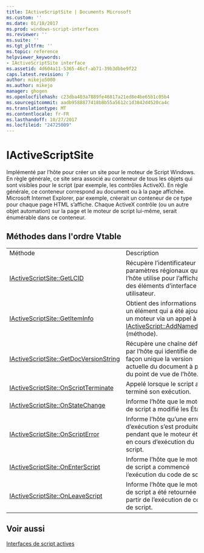 ```yaml
---
title: IActiveScriptSite | Documents Microsoft
ms.custom: ''
ms.date: 01/18/2017
ms.prod: windows-script-interfaces
ms.reviewer: ''
ms.suite: ''
ms.tgt_pltfrm: ''
ms.topic: reference
helpviewer_keywords:
- IActiveScriptSite interface
ms.assetid: 4d604a11-5365-46cf-ab71-39b3dbbe9f22
caps.latest.revision: 7
author: mikejo5000
ms.author: mikejo
manager: ghogen
ms.openlocfilehash: c23dba403a7889fe46817a21ed8e4be65b1c05b4
ms.sourcegitcommit: aadb9588877418b8b55a5612c1d3842d4520ca4c
ms.translationtype: MT
ms.contentlocale: fr-FR
ms.lasthandoff: 10/27/2017
ms.locfileid: "24725009"
---
```

# <a name="iactivescriptsite"></a>IActiveScriptSite
Implémenté par l’hôte pour créer un site pour le moteur de Script Windows. En règle générale, ce site sera associé au conteneur de tous les objets qui sont visibles pour le script (par exemple, les contrôles ActiveX). En règle générale, ce conteneur correspond au document ou à la page affichée. Microsoft Internet Explorer, par exemple, créerait un conteneur de ce type pour chaque page HTML s’affiche. Chaque ActiveX contrôle (ou un autre objet automation) sur la page et le moteur de script lui-même, serait énumérable dans ce conteneur.  
  
## <a name="methods-in-vtable-order"></a>Méthodes dans l'ordre Vtable  
  
|||  
|-|-|  
|Méthode|Description|  
|[IActiveScriptSite::GetLCID](../../winscript/reference/iactivescriptsite-getlcid.md)|Récupère l’identificateur de paramètres régionaux que l’hôte utilise pour l’affichage des éléments d’interface utilisateur.|  
|[IActiveScriptSite::GetItemInfo](../../winscript/reference/iactivescriptsite-getiteminfo.md)|Obtient des informations sur un élément qui a été ajouté à un moteur via un appel à la [IActiveScript::AddNamedItem](../../winscript/reference/iactivescript-addnameditem.md) (méthode).|  
|[IActiveScriptSite::GetDocVersionString](../../winscript/reference/iactivescriptsite-getdocversionstring.md)|Récupère une chaîne définie par l’hôte qui identifie de façon unique la version actuelle du document à partir du point de vue de l’hôte.|  
|[IActiveScriptSite::OnScriptTerminate](../../winscript/reference/iactivescriptsite-onscriptterminate.md)|Appelé lorsque le script a terminé son exécution.|  
|[IActiveScriptSite::OnStateChange](../../winscript/reference/iactivescriptsite-onstatechange.md)|Informe l’hôte que le moteur de script a modifié les États.|  
|[IActiveScriptSite::OnScriptError](../../winscript/reference/iactivescriptsite-onscripterror.md)|Informe l’hôte qu’une erreur d’exécution s’est produite pendant que le moteur était en cours d’exécution du script.|  
|[IActiveScriptSite::OnEnterScript](../../winscript/reference/iactivescriptsite-onenterscript.md)|Informe l’hôte que le moteur de script a commencé l’exécution du code de script.|  
|[IActiveScriptSite::OnLeaveScript](../../winscript/reference/iactivescriptsite-onleavescript.md)|Informe l’hôte que le moteur de script a été retournée à partir de l’exécution de code de script.|  
  
## <a name="see-also"></a>Voir aussi  
 [Interfaces de script actives](../../winscript/reference/active-script-interfaces.md)